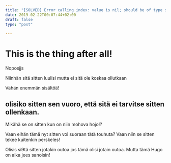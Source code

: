 ```yaml
---
title: "[SOLVED] Error calling index: value is nil; should be of type string"
date: 2019-02-22T00:07:44+02:00
draft: false
type: "post"

---
```


# This is the thing after all!

Noposjjs

Niinhän sitä sitten luulisi mutta ei sitä ole koskaa ollutkaan

Vähän enemmän sisältöä!

## olisiko sitten sen vuoro, että sitä ei tarvitse sitten ollenkaan.

Mikähä se on sitten kun on niin mohova hojo!?

Vaan eihän tämä nyt sitten voi suoraan tätä touhuta? Vaan niin se sitten tekee kuitenkin perskeles!

Olisis si9tä sitten jotakin outoa jos tämä olisi jotain outoa. Mutta tämä Hugo on aika jees sanoisin!
